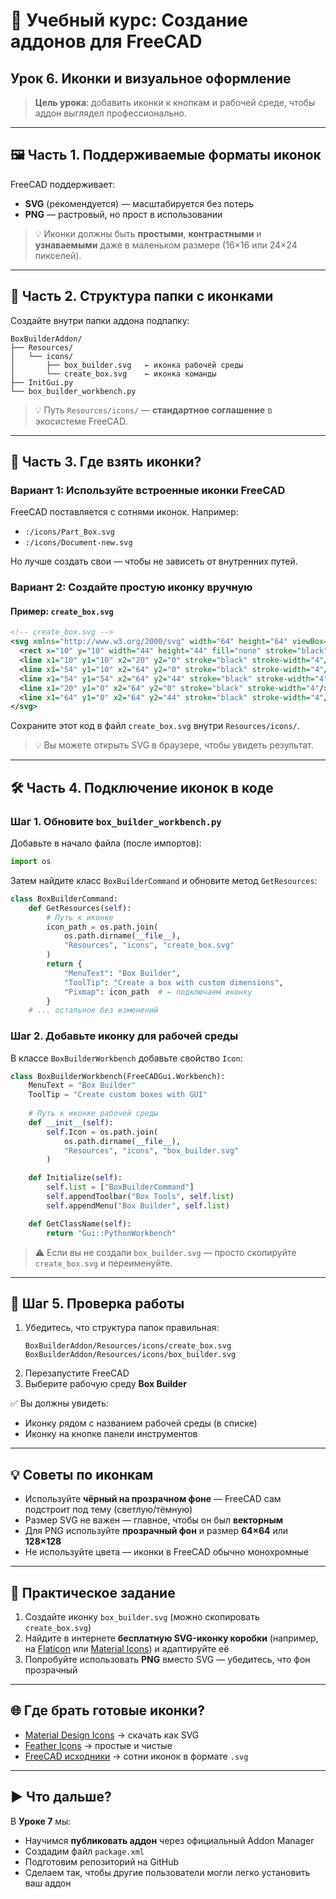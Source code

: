 # 📘 Учебный курс: Создание аддонов для FreeCAD  
## Урок 6. Иконки и визуальное оформление

> **Цель урока**: добавить иконки к кнопкам и рабочей среде, чтобы аддон выглядел профессионально.

---

## 🖼 Часть 1. Поддерживаемые форматы иконок

FreeCAD поддерживает:
- **SVG** (рекомендуется) — масштабируется без потерь
- **PNG** — растровый, но прост в использовании

> 💡 Иконки должны быть **простыми**, **контрастными** и **узнаваемыми** даже в маленьком размере (16×16 или 24×24 пикселей).

---

## 📁 Часть 2. Структура папки с иконками

Создайте внутри папки аддона подпапку:

```
BoxBuilderAddon/
├── Resources/
│   └── icons/
│       ├── box_builder.svg   ← иконка рабочей среды
│       └── create_box.svg    ← иконка команды
├── InitGui.py
└── box_builder_workbench.py
```

> 💡 Путь `Resources/icons/` — **стандартное соглашение** в экосистеме FreeCAD.

---

## 🎨 Часть 3. Где взять иконки?

### Вариант 1: Используйте встроенные иконки FreeCAD
FreeCAD поставляется с сотнями иконок. Например:
- `:/icons/Part_Box.svg`
- `:/icons/Document-new.svg`

Но лучше создать свои — чтобы не зависеть от внутренних путей.

### Вариант 2: Создайте простую иконку вручную

#### Пример: `create_box.svg`
```xml
<!-- create_box.svg -->
<svg xmlns="http://www.w3.org/2000/svg" width="64" height="64" viewBox="0 0 64 64">
  <rect x="10" y="10" width="44" height="44" fill="none" stroke="black" stroke-width="4"/>
  <line x1="10" y1="10" x2="20" y2="0" stroke="black" stroke-width="4"/>
  <line x1="54" y1="10" x2="64" y2="0" stroke="black" stroke-width="4"/>
  <line x1="54" y1="54" x2="64" y2="44" stroke="black" stroke-width="4"/>
  <line x1="20" y1="0" x2="64" y2="0" stroke="black" stroke-width="4"/>
  <line x1="64" y1="0" x2="64" y2="44" stroke="black" stroke-width="4"/>
</svg>
```

Сохраните этот код в файл `create_box.svg` внутри `Resources/icons/`.

> 💡 Вы можете открыть SVG в браузере, чтобы увидеть результат.

---

## 🛠 Часть 4. Подключение иконок в коде

### Шаг 1. Обновите `box_builder_workbench.py`

Добавьте в начало файла (после импортов):

```python
import os
```

Затем найдите класс `BoxBuilderCommand` и обновите метод `GetResources`:

```python
class BoxBuilderCommand:
    def GetResources(self):
        # Путь к иконке
        icon_path = os.path.join(
            os.path.dirname(__file__),
            "Resources", "icons", "create_box.svg"
        )
        return {
            "MenuText": "Box Builder",
            "ToolTip": "Create a box with custom dimensions",
            "Pixmap": icon_path  # ← подключаем иконку
        }
    # ... остальное без изменений
```

### Шаг 2. Добавьте иконку для рабочей среды

В классе `BoxBuilderWorkbench` добавьте свойство `Icon`:

```python
class BoxBuilderWorkbench(FreeCADGui.Workbench):
    MenuText = "Box Builder"
    ToolTip = "Create custom boxes with GUI"
    
    # Путь к иконке рабочей среды
    def __init__(self):
        self.Icon = os.path.join(
            os.path.dirname(__file__),
            "Resources", "icons", "box_builder.svg"
        )

    def Initialize(self):
        self.list = ["BoxBuilderCommand"]
        self.appendToolbar("Box Tools", self.list)
        self.appendMenu("Box Builder", self.list)

    def GetClassName(self):
        return "Gui::PythonWorkbench"
```

> ⚠️ Если вы не создали `box_builder.svg` — просто скопируйте `create_box.svg` и переименуйте.

---

## 🧪 Шаг 5. Проверка работы

1. Убедитесь, что структура папок правильная:
   ```
   BoxBuilderAddon/Resources/icons/create_box.svg
   BoxBuilderAddon/Resources/icons/box_builder.svg
   ```
2. Перезапустите FreeCAD
3. Выберите рабочую среду **Box Builder**

✅ Вы должны увидеть:
- Иконку рядом с названием рабочей среды (в списке)
- Иконку на кнопке панели инструментов

---

## 💡 Советы по иконкам

- Используйте **чёрный на прозрачном фоне** — FreeCAD сам подстроит под тему (светлую/тёмную)
- Размер SVG не важен — главное, чтобы он был **векторным**
- Для PNG используйте **прозрачный фон** и размер **64×64** или **128×128**
- Не используйте цвета — иконки в FreeCAD обычно монохромные

---

## 🧪 Практическое задание

1. Создайте иконку `box_builder.svg` (можно скопировать `create_box.svg`)
2. Найдите в интернете **бесплатную SVG-иконку коробки** (например, на [Flaticon](https://flaticon.com) или [Material Icons](https://fonts.google.com/icons)) и адаптируйте её
3. Попробуйте использовать **PNG** вместо SVG — убедитесь, что фон прозрачный

---

## 🌐 Где брать готовые иконки?

- [Material Design Icons](https://fonts.google.com/icons) → скачать как SVG
- [Feather Icons](https://feathericons.com/) → простые и чистые
- [FreeCAD исходники](https://github.com/FreeCAD/FreeCAD/tree/main/src/Gui/Icons) → сотни иконок в формате `.svg`

---

## ▶️ Что дальше?

В **Уроке 7** мы:
- Научимся **публиковать аддон** через официальный Addon Manager
- Создадим файл `package.xml`
- Подготовим репозиторий на GitHub
- Сделаем так, чтобы другие пользователи могли легко установить ваш аддон
